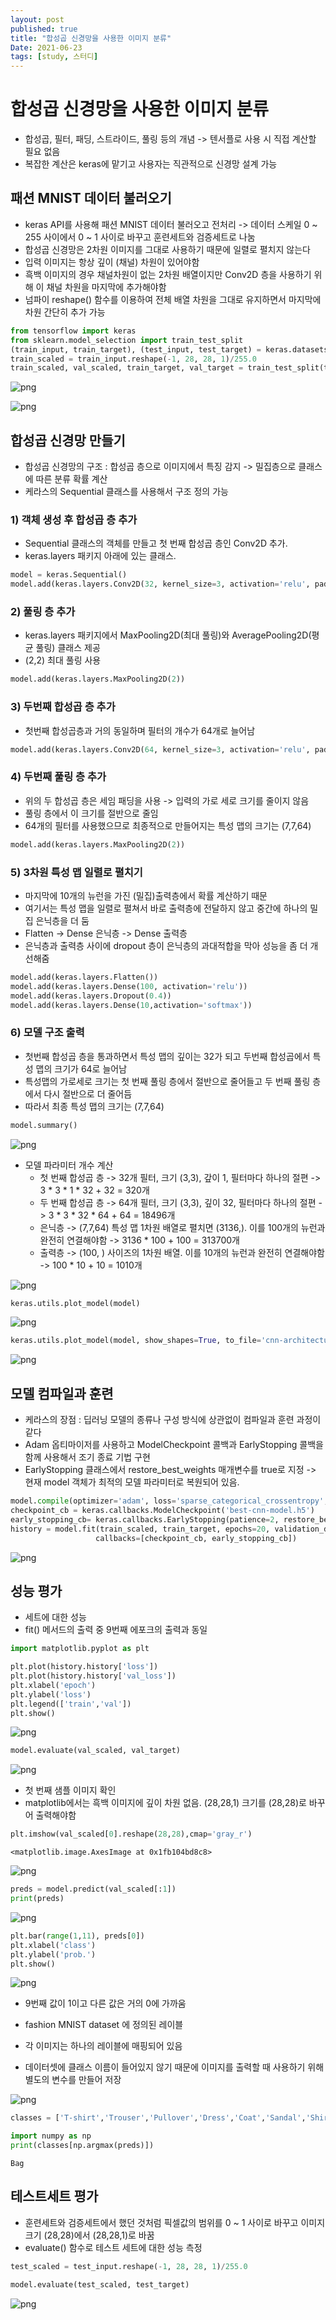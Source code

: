 ```yaml
---
layout: post
published: true
title: "합성곱 신경망을 사용한 이미지 분류"
Date: 2021-06-23
tags: [study, 스터디]
---
```



# 합성곱 신경망을 사용한 이미지 분류

 - 합성곱, 필터, 패딩, 스트라이드, 풀링 등의 개념 -> 텐서플로 사용 시 직접 계산할 필요 없음
 - 복잡한 계산은 keras에 맡기고 사용자는 직관적으로 신경망 설계 가능




## 패션 MNIST 데이터 불러오기 

 - keras API를 사용해 패션 MNIST 데이터 불러오고 전처리 -> 데이터 스케일 0 ~ 255 사이에서 0 ~ 1 사이로 바꾸고 훈련세트와 검증세트로 나눔
 - 합성곱 신경망은 2차원 이미지를 그대로 사용하기 때문에 일렬로 펼치지 않는다
 - 입력 이미지는 항상 깊이 (채널) 차원이 있어야함
 - 흑백 이미지의 경우 채널차원이 없는 2차원 배열이지만 Conv2D 층을 사용하기 위해 이 채널 차원을 마지막에 추가해야함 
 - 넘파이 reshape() 함수를 이용하여 전체 배열 차원을 그대로 유지하면서 마지막에 차원 간단히 추가 가능



```python
from tensorflow import keras
from sklearn.model_selection import train_test_split
(train_input, train_target), (test_input, test_target) = keras.datasets.fashion_mnist.load_data()
train_scaled = train_input.reshape(-1, 28, 28, 1)/255.0
train_scaled, val_scaled, train_target, val_target = train_test_split(train_scaled, train_target, test_size=0.2, random_state=42)
```


![png](/assets/img/yunju/cnn_image/imageexample.png)


![png](/assets/img/yunju/cnn_image/pixelexample.png)



## 합성곱 신경망 만들기

 - 합성곱 신경망의 구조 : 합성곱 층으로 이미지에서 특징 감지 -> 밀집층으로 클래스에 따른 분류 확률 계산
 - 케라스의 Sequential 클래스를 사용해서 구조 정의 가능




### 1) 객체 생성 후 합성곱 층 추가

 - Sequential 클래스의 객체를 만들고 첫 번째 합성곱 층인 Conv2D 추가.
 - keras.layers 패키지 아래에 있는 클래스.


```python
model = keras.Sequential()
model.add(keras.layers.Conv2D(32, kernel_size=3, activation='relu', padding='same', input_shape=(28,28,1)))
```




### 2) 풀링 층 추가

 - keras.layers 패키지에서 MaxPooling2D(최대 풀링)와 AveragePooling2D(평균 풀링) 클래스 제공
 - (2,2) 최대 풀링 사용


```python
model.add(keras.layers.MaxPooling2D(2))
```




### 3) 두번째 합성곱 층 추가

 - 첫번째 합성곱층과 거의 동일하며 필터의 개수가 64개로 늘어남


```python
model.add(keras.layers.Conv2D(64, kernel_size=3, activation='relu', padding='same'))
```




### 4) 두번째 풀링 층 추가

 - 위의 두 합성곱 층은 세임 패딩을 사용 -> 입력의 가로 세로 크기를 줄이지 않음
 - 풀링 층에서 이 크기를 절반으로 줄임
 - 64개의 필터를 사용했으므로 최종적으로 만들어지는 특성 맵의 크기는 (7,7,64)


```python
model.add(keras.layers.MaxPooling2D(2))
```




### 5) 3차원 특성 맵 일렬로 펼치기

 - 마지막에 10개의 뉴런을 가진 (밀집)출력층에서 확률 계산하기 때문
 - 여기서는 특성 맵을 일렬로 펼쳐서 바로 출력층에 전달하지 않고 중간에 하나의 밀집 은닉층을 더 둠
 - Flatten -> Dense 은닉층 -> Dense 출력층
 - 은닉층과 출력층 사이에 dropout 층이 은닉층의 과대적합을 막아 성능을 좀 더 개선해줌


```python
model.add(keras.layers.Flatten())
model.add(keras.layers.Dense(100, activation='relu'))
model.add(keras.layers.Dropout(0.4))
model.add(keras.layers.Dense(10,activation='softmax'))
```




### 6) 모델 구조 출력

 - 첫번째 합성곱 층을 통과하면서 특성 맵의 깊이는 32가 되고 두번째 합성곱에서 특성 맵의 크기가 64로 늘어남
 - 특성맵의 가로세로 크기는 첫 번째 풀링 층에서 절반으로 줄어들고 두 번째 풀링 층에서 다시 절반으로 더 줄어듬
 - 따라서 최종 특성 맵의 크기는 (7,7,64) 


```python
model.summary()
```


![png](/assets/img/yunju/cnn_image/resultimage.png)




 - 모델 파라미터 개수 계산
    - 첫 번째 합성곱 층 -> 32개 필터, 크기 (3,3), 갚이 1, 필터마다 하나의 절편 -> 3 * 3 * 1 * 32 + 32 = 320개
    - 두 번째 합성곱 층 -> 64개 필터, 크기 (3,3), 깊이 32, 필터마다 하나의 절편 -> 3 * 3 * 32 * 64 + 64 = 18496개
    - 은닉층 -> (7,7,64) 특성 맵 1차원 배열로 펼치면 (3136,). 이를 100개의 뉴런과 완전히 연결해야함 -> 3136 * 100 + 100 = 313700개
    - 출력층 -> (100, ) 사이즈의 1차원 배열. 이를 10개의 뉴런과 완전히 연결해야함 -> 100 * 10 + 10 = 1010개



![png](/assets/img/yunju/cnn_image/result.png)



```python
keras.utils.plot_model(model)
```




![png](/assets/img/yunju/cnn_image/output_13_0.png)




```python
keras.utils.plot_model(model, show_shapes=True, to_file='cnn-architecture.png', dpi=300)
```




![png](/assets/img/yunju/cnn_image/output_14_0.png)




## 모델 컴파일과 훈련

 - 케라스의 장점 : 딥러닝 모델의 종류나 구성 방식에 상관없이 컴파일과 훈련 과정이 같다
 - Adam 옵티마이저를 사용하고 ModelCheckpoint 콜백과 EarlyStopping 콜백을 함께 사용해서 조기 종료 기법 구현
 - EarlyStopping 클래스에서 restore_best_weights 매개변수를 true로 지정 -> 현재 model 객체가 최적의 모델 파라미터로 복원되어 있음.


```python
model.compile(optimizer='adam', loss='sparse_categorical_crossentropy', metrics='accuracy')
checkpoint_cb = keras.callbacks.ModelCheckpoint('best-cnn-model.h5')
early_stopping_cb= keras.callbacks.EarlyStopping(patience=2, restore_best_weights=True)
history = model.fit(train_scaled, train_target, epochs=20, validation_data=(val_scaled, val_target),
                   callbacks=[checkpoint_cb, early_stopping_cb])
```


![png](/assets/img/yunju/cnn_image/epoch.jpeg)




## 성능 평가

 - 세트에 대한 성능
 - fit() 메서드의 출력 중 9번째 에포크의 출력과 동일


```python
import matplotlib.pyplot as plt
```


```python
plt.plot(history.history['loss'])
plt.plot(history.history['val_loss'])
plt.xlabel('epoch')
plt.ylabel('loss')
plt.legend(['train','val'])
plt.show()
```


![png](/assets/img/yunju/cnn_image/output_19_1.png)


```python
model.evaluate(val_scaled, val_target)
```


![png](/assets/img/yunju/cnn_image/val_evaluate.png)




 - 첫 번째 샘플 이미지 확인
 - matplotlib에서는 흑백 이미지에 깊이 차원 없음. (28,28,1) 크기를 (28,28)로 바꾸어 출력해야함


```python
plt.imshow(val_scaled[0].reshape(28,28),cmap='gray_r')
```


    <matplotlib.image.AxesImage at 0x1fb104bd8c8>




![png](/assets/img/yunju/cnn_image/output_21_1.png)



```python
preds = model.predict(val_scaled[:1])
print(preds)
```


![png](/assets/img/yunju/cnn_image/bag_proba.png)




```python
plt.bar(range(1,11), preds[0])
plt.xlabel('class')
plt.ylabel('prob.')
plt.show()
```


![png](/assets/img/yunju/cnn_image/output_23_0.png)


 - 9번째 값이 1이고 다른 값은 거의 0에 가까움




 - fashion MNIST dataset 에 정의된 레이블
 - 각 이미지는 하나의 레이블에 매핑되어 있음
 - 데이터셋에 클래스 이름이 들어있지 않기 때문에 이미지를 출력할 때 사용하기 위해 별도의 변수를 만들어 저장

 ![png](/assets/img/yunju/cnn_image/label.png)

```python
classes = ['T-shirt','Trouser','Pullover','Dress','Coat','Sandal','Shirt','Sneaker','Bag','Ankle boot']
```


```python
import numpy as np
print(classes[np.argmax(preds)])
```

    Bag




## 테스트세트 평가

 - 훈련세트와 검증세트에서 했던 것처럼 픽셀값의 범위를 0 ~ 1 사이로 바꾸고 이미지 크기 (28,28)에서 (28,28,1)로 바꿈
 - evaluate() 함수로 테스트 세트에 대한 성능 측정


```python
test_scaled = test_input.reshape(-1, 28, 28, 1)/255.0
```


```python
model.evaluate(test_scaled, test_target)
```


![png](/assets/img/yunju/cnn_image/test_proba.png)


